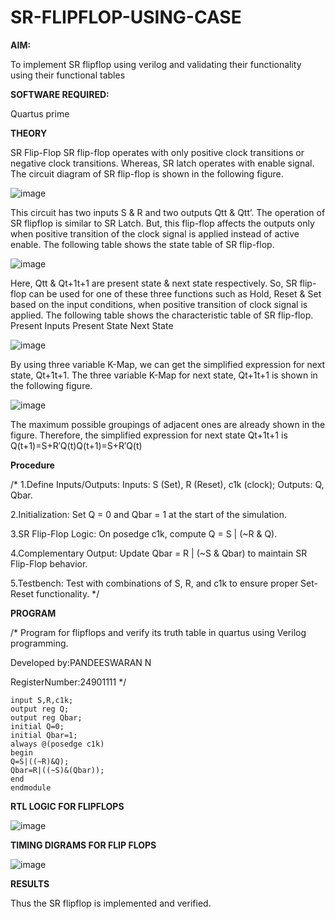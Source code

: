 # SR-FLIPFLOP-USING-CASE

**AIM:**

To implement  SR flipflop using verilog and validating their functionality using their functional tables

**SOFTWARE REQUIRED:**

Quartus prime

**THEORY**

SR Flip-Flop SR flip-flop operates with only positive clock transitions or negative clock transitions. Whereas, SR latch operates with enable signal. The circuit diagram of SR flip-flop is shown in the following figure.

![image](https://github.com/naavaneetha/SR-FLIPFLOP-USING-CASE/assets/154305477/0f710028-ad52-4d3e-9276-8714cf023a25)

 
This circuit has two inputs S & R and two outputs Qtt & Qtt’. The operation of SR flipflop is similar to SR Latch. But, this flip-flop affects the outputs only when positive transition of the clock signal is applied instead of active enable. The following table shows the state table of SR flip-flop.

![image](https://github.com/naavaneetha/SR-FLIPFLOP-USING-CASE/assets/154305477/dabfc4f4-87e3-4cbc-9472-f89ee1b5ed30)

 
Here, Qtt & Qt+1t+1 are present state & next state respectively. So, SR flip-flop can be used for one of these three functions such as Hold, Reset & Set based on the input conditions, when positive transition of clock signal is applied. The following table shows the characteristic table of SR flip-flop. Present Inputs Present State Next State

![image](https://github.com/naavaneetha/SR-FLIPFLOP-USING-CASE/assets/154305477/dd90d16c-aec5-4290-a586-e2346b1e9eb5)

 
By using three variable K-Map, we can get the simplified expression for next state, Qt+1t+1. The three variable K-Map for next state, Qt+1t+1 is shown in the following figure.

![image](https://github.com/naavaneetha/SR-FLIPFLOP-USING-CASE/assets/154305477/473efad6-d70b-4ca7-aeb7-898bbfca319f)

 
The maximum possible groupings of adjacent ones are already shown in the figure. Therefore, the simplified expression for next state Qt+1t+1 is Q(t+1)=S+R′Q(t)Q(t+1)=S+R′Q(t)

**Procedure**

/* 1.Define Inputs/Outputs: Inputs: S (Set), R (Reset), c1k (clock); Outputs: Q, Qbar.

2.Initialization: Set Q = 0 and Qbar = 1 at the start of the simulation.

3.SR Flip-Flop Logic: On posedge c1k, compute Q = S | (~R & Q).

4.Complementary Output: Update Qbar = R | (~S & Qbar) to maintain SR Flip-Flop behavior.

5.Testbench: Test with combinations of S, R, and c1k to ensure proper Set-Reset functionality. */

**PROGRAM**

/* Program for flipflops and verify its truth table in quartus using Verilog programming.

Developed by:PANDEESWARAN N

RegisterNumber:24901111
*/

 ```module exp6(S,R,c1k,Q,Qbar);
input S,R,c1k;
output reg Q;
output reg Qbar;
initial Q=0;
initial Qbar=1;
always @(posedge c1k)
begin
Q=S|((~R)&Q);
Qbar=R|((~S)&(Qbar));
end
endmodule
```

**RTL LOGIC FOR FLIPFLOPS**

![image](https://github.com/user-attachments/assets/8b2d3856-7330-47ce-bc73-1742db906efb)


**TIMING DIGRAMS FOR FLIP FLOPS**

![image](https://github.com/user-attachments/assets/d031c796-bcbf-4d92-899e-6077ba49ff69)


**RESULTS**

Thus the SR flipflop is implemented and verified.
